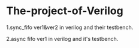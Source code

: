 # The-project-of-Verilog
1.sync_fifo ver1&ver2 in verilog and their testbench.

2.async fifo ver1 in verilog and it's testbench.
